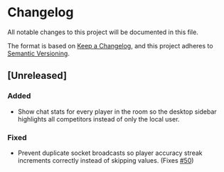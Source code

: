 # Changelog

All notable changes to this project will be documented in this file.

The format is based on [Keep a Changelog](https://keepachangelog.com/en/1.1.0/),
and this project adheres to [Semantic Versioning](https://semver.org/spec/v2.0.0.html).

## [Unreleased]

### Added
- Show chat stats for every player in the room so the desktop sidebar highlights all competitors instead of only the local user.

### Fixed
- Prevent duplicate socket broadcasts so player accuracy streak increments correctly instead of skipping values. (Fixes [#50](https://github.com/hydrabeer/word-bomb/issues/50))
